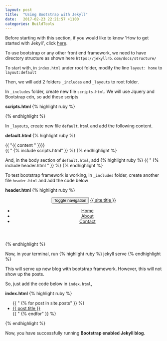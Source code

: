 ```yaml
---
layout: post
title:  "Using Bootstrap with Jekyll"
date:   2017-02-23 22:21:57 +1100
categories: BuildTools
---
```

Before starting with this section, if you would like to know 'How to get started with
Jekyll', click <a href="{{page.previous.url}}">here</a>.

To use bootstrap or any other front end framework,  we need to have directory structure as shown here
`https://jekyllrb.com/docs/structure/`


To start with, in `index.html` under root folder, modify the line
<code>layout: home</code> to <code>layout:default</code>

Then, we will add 2 folders `_includes` and `_layouts` to root folder.

In `_includes` folder, create new file `scripts.html`. We will use Jquery and Bootstrap cdn,
so add these scripts

<strong>scripts.html</strong>
{% highlight ruby %}
<script src="http://ajax.googleapis.com/ajax/libs/jquery/1.11.2/jquery.min.js"></script>
<script src="https://maxcdn.bootstrapcdn.com/bootstrap/3.3.7/js/bootstrap.min.js"></script>
{% endhighlight %}


In `_layouts`, create new file `default.html` and add the following content.

<strong>default.html</strong>
{% highlight ruby %}
<!DOCTYPE html>
<html class="no-js">
<head>
<link rel="stylesheet" href="https://maxcdn.bootstrapcdn.com/bootstrap/3.3.7/css/bootstrap.min.css">
</head>
<body>
  <div class="content">
    <div class="container">
      {{ "{{ content " }}}}
    </div>
  </div>
  {{ " {% include scripts.html" }} %}
</body>
</html>
{% endhighlight %}

And, in the body section of `default.html`, add
{% highlight ruby %}
{{ " {% include header.html " }} %}
{% endhighlight %}


To test bootstrap framework is working, in `_includes` folder, create another file `header.html` and
add the code below

<strong>header.html</strong>
{% highlight ruby %}
<header>
  <nav class="navbar navbar-default">
    <div class="container-fluid container">
      <!-- Brand and toggle get grouped for better mobile display -->
      <div class="navbar-header">
        <button type="button" class="navbar-toggle collapsed" data-toggle="collapse" data-target="#bs-example-navbar-collapse-1" aria-expanded="false">
          <span class="sr-only">Toggle navigation</span>
          <span class="icon-bar"></span>
          <span class="icon-bar"></span>
          <span class="icon-bar"></span>
        </button>
        <a class="navbar-brand" href="/">{{ site.title }}</a>
      </div>
      <!-- Collect the nav links, forms, and other content for toggling -->
      <div class="collapse navbar-collapse" id="bs-example-navbar-collapse-1">
        <ul class="nav navbar-nav navbar-right">
		<li><a href=“/home“>Home</a></li>
            	<li><a href=“/about“>About</a></li>
		<li><a href=“/contact“>Contact</a></li>
        </ul>
      </div><!-- /.navbar-collapse -->
    </div><!-- /.container-fluid -->
  </nav>
</header>
{% endhighlight %}

Now, in your terminal, run
{% highlight ruby %}
jekyll serve
{% endhighlight %}

This will serve up new blog with bootstrap framework. However, this will not show up the posts.

So, just add the code below in `index.html`,

<strong>index.html</strong>
{% highlight ruby %}
<ul>
  {{ " {% for post in site.posts" }} %}
    <li>
      <a href="{{ post.url }}">{{ post.title }}</a>
    </li>
  {{ " {% endfor" }} %}
</ul>
{% endhighlight %}


Now, you have successfully running <strong>Bootstrap enabled Jekyll blog</strong>.
